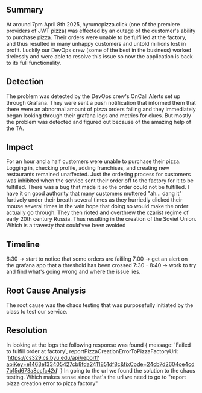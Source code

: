 ## Summary
At around 7pm April 8th 2025, hyrumcpizza.click (one of the premiere providers of JWT pizza) was effected by an outage of the customer's 
ability to purchase pizza. Their orders were unable to be fulfilled at the factory, and thus resulted in many unhappy customers and
untold millions lost in profit. Luckily our DevOps crew (some of the best in the business) worked tirelessly and were able to resolve this 
issue so now the application is back to its full functionality. 
## Detection
The problem was detected by the DevOps crew's OnCall Alerts set up through Grafana. They were sent a push notification that informed
them that there were an abnormal amount of pizza orders failing and they immediately began looking through their grafana logs and metrics
for clues. But mostly the problem was detected and figured out because of the amazing help of the TA. 
## Impact
For an hour and a half customers were unable to purchase their pizza. Logging in, checking profile, adding franchises, and creating new restaurants remained unaffected. Just the ordering process for customers was inhibited when the service sent their order off to the factory for it to be fulfilled. There was a bug that made it so the order could not be fulfilled. I have it on good authority that many customers muttered "ah... dang it" furtively under their breath several times as they hurriedly clicked their mouse several times in the vain hope that doing so would make the order actually go through. They then rioted and overthrew the czarist regime of early 20th century Russia. Thus resulting in the creation of the Soviet Union. Which is a travesty that could'vve been avoided 
## Timeline 
6:30 -> start to notice that some orders are faililng
7:00 -> get an alert on the grafana app that a threshold has been crossed
7:30 - 8:40 -> work to try and find what's going wrong and where the issue lies. 
## Root Cause Analysis 
The root cause was the chaos testing that was purposefully initiated by the class to test our service. 
## Resolution
In looking at the logs the following response was found {
  message: 'Failed to fulfill order at factory',
  reportPizzaCreationErrorToPizzaFactoryUrl: 'https://cs329.cs.byu.edu/api/report?apiKey=e1463e133405427cb8fda2411851df8c&fixCode=24cb7d2604ce4cd7b15d673a8ccfc42d'
}
In going to the url we found the solution to the chaos testing. Which makes sense since that's the url we need to go to "report pizza creation error to pizza factory"



